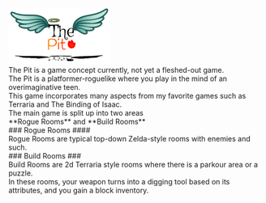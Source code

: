 <img src="image2.jpg" alt="drawing" width="200"/> 
<br/>
The Pit is a game concept currently, not yet a fleshed-out game. <br/>
The Pit is a platformer-roguelike where you play in the mind of an overimaginative teen. <br/>
This game incorporates many aspects from my favorite games such as Terraria and The Binding of Isaac. <br/>
The main game is split up into two areas <br/>
**Rogue Rooms** and **Build Rooms** <br/>
### Rogue Rooms ####  <br/>
Rogue Rooms are typical top-down Zelda-style rooms with enemies and such. <br/>
### Build Rooms ###  <br/>
Build Rooms are 2d Terraria style rooms where there is a parkour area or a puzzle. <br/>
In these rooms, your weapon turns into a digging tool based on its attributes, and you gain a block inventory. <br/>
